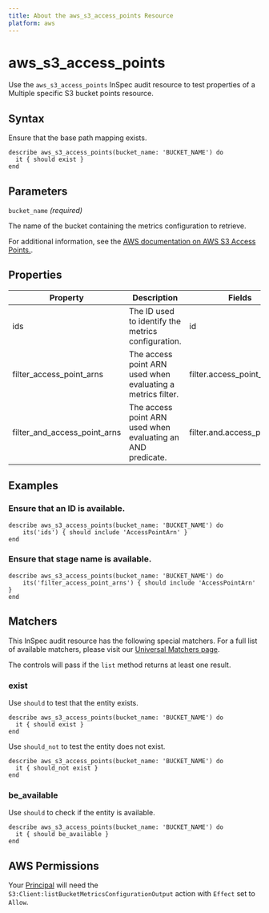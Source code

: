 ```yaml
---
title: About the aws_s3_access_points Resource
platform: aws
---
```


# aws_s3_access_points

Use the `aws_s3_access_points` InSpec audit resource to test properties of a Multiple specific S3 bucket points resource.

## Syntax

Ensure that the base path mapping exists.

    describe aws_s3_access_points(bucket_name: 'BUCKET_NAME') do
      it { should exist }
    end

## Parameters

`bucket_name` _(required)_

The name of the bucket containing the metrics configuration to retrieve.

For additional information, see the [AWS documentation on AWS S3 Access Points.](https://docs.aws.amazon.com/AmazonS3/latest/API/API_GetBucketMetricsConfiguration.html).

## Properties

| Property | Description | Fields | 
| --- | --- | --- |
| ids | The ID used to identify the metrics configuration. | id |
| filter_access_point_arns | The access point ARN used when evaluating a metrics filter. | filter.access_point_arn |
| filter_and_access_point_arns | The access point ARN used when evaluating an AND predicate. | filter.and.access_point_arn |

## Examples

### Ensure that an ID is available.

    describe aws_s3_access_points(bucket_name: 'BUCKET_NAME') do
        its('ids') { should include 'AccessPointArn' }
    end

### Ensure that stage name is available.

    describe aws_s3_access_points(bucket_name: 'BUCKET_NAME') do
        its('filter_access_point_arns') { should include 'AccessPointArn' }
    end

## Matchers

This InSpec audit resource has the following special matchers. For a full list of available matchers, please visit our [Universal Matchers page](https://www.inspec.io/docs/reference/matchers/).

The controls will pass if the `list` method returns at least one result.

### exist

Use `should` to test that the entity exists.

    describe aws_s3_access_points(bucket_name: 'BUCKET_NAME') do
      it { should exist }
    end

Use `should_not` to test the entity does not exist.

    describe aws_s3_access_points(bucket_name: 'BUCKET_NAME') do
      it { should_not exist }
    end

### be_available

Use `should` to check if the entity is available.

    describe aws_s3_access_points(bucket_name: 'BUCKET_NAME') do
      it { should be_available }
    end

## AWS Permissions

Your [Principal](https://docs.aws.amazon.com/IAM/latest/UserGuide/intro-structure.html#intro-structure-principal) will need the `S3:Client:listBucketMetricsConfigurationOutput` action with `Effect` set to `Allow`.
